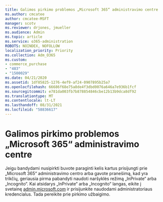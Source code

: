 ```yaml
---
title: Galimos pirkimo problemos „Microsoft 365“ administravimo centre
ms.author: cmcatee
author: cmcatee-MSFT
manager: scotv
ms.reviewer: drjones, jmueller
ms.audience: Admin
ms.topic: article
ms.service: o365-administration
ROBOTS: NOINDEX, NOFOLLOW
localization_priority: Priority
ms.collection: Adm_O365
ms.custom:
- commerce_purchase
- "483"
- "1500029"
ms.date: 04/21/2020
ms.assetid: 1df85825-1276-4ef9-af24-0907895b25a7
ms.openlocfilehash: 66686f68e75a8de4f3dbd0076a646a7e936b1fcf
ms.sourcegitcommit: e781da003fb7b878854846cbe12b13b9dca8df92
ms.translationtype: MT
ms.contentlocale: lt-LT
ms.lasthandoff: 08/31/2021
ms.locfileid: "58836617"
---
```

# <a name="trouble-completing-a-purchase-in-the-microsoft-365-admin-center"></a>Galimos pirkimo problemos „Microsoft 365“ administravimo centre

Jeigu bandydami nusipirkti buvote paraginti kelis kartus prisijungti prie „Microsoft 365“ administravimo centro arba gavote pranešimą, kad yra trikčių, geriausia pirma pabandyti naudoti naršyklės režimą „InPrivate“ arba „Incognito“. Kai atsidarys „InPrivate“ arba „Incognito“ langas, eikite į svetainę [admin.microsoft.com](https://admin.microsoft.com) ir prisijunkite naudodami administratoriaus kredencialus. Tada pereikite prie pirkimo užbaigimo.
